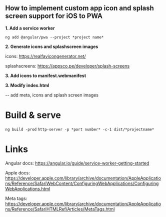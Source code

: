 ## How to implement custom app icon and splash screen support for iOS to PWA

__1. Add a service worker__

``` ng add @angular/pwa --project *project name* ```

__2. Generate icons and splashscreen images__

icons: https://realfavicongenerator.net/

splashscreens: https://appsco.pe/developer/splash-screens

__3. Add icons to manifest.webmanifest__

__3. Modify index.html__

-- add meta, icons and splash screen images

# Build & serve
``` ng build -prod ```
``` http-server -p *port number* -c-1 dist/*projectname* ```

# Links
Angular docs: https://angular.io/guide/service-worker-getting-started

Apple docs: https://developer.apple.com/library/archive/documentation/AppleApplications/Reference/SafariWebContent/ConfiguringWebApplications/ConfiguringWebApplications.html

Meta tags: https://developer.apple.com/library/archive/documentation/AppleApplications/Reference/SafariHTMLRef/Articles/MetaTags.html
